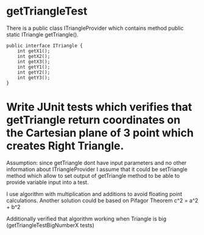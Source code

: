 # getTriangleTest
There is a public class ITriangleProvider which contains method public static ITriangle getTriangle().
```
public interface ITriangle {
    int getX1();
    int getX2();
    int getX3();
    int getY1();
    int getY2();
    int getY3();
}
```
Write JUnit tests which verifies that getTriangle return coordinates on the Cartesian plane of 3 point which creates Right Triangle.
============
Assumption:
since getTriangle dont have input parameters and no other information about ITriangleProvider I assume that it could be setTriangle method which allow to set output of getTriangle method to be able to provide variable input into a test.

I use algorithm with multiplication and additions to avoid floating point calculations.
Another solution could be based on Pifagor Theorem c^2 = a^2 + b^2

Additionally verified that algorithm working when Triangle is big (getTriangleTestBigNumberX tests)
